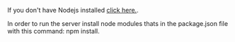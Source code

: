 If you don't have Nodejs installed [click here.](https://nodejs.org/dist/v22.14.0/node-v22.14.0-x64.msi).

In order to run the server install node modules thats in the package.json file with this command: npm install.
